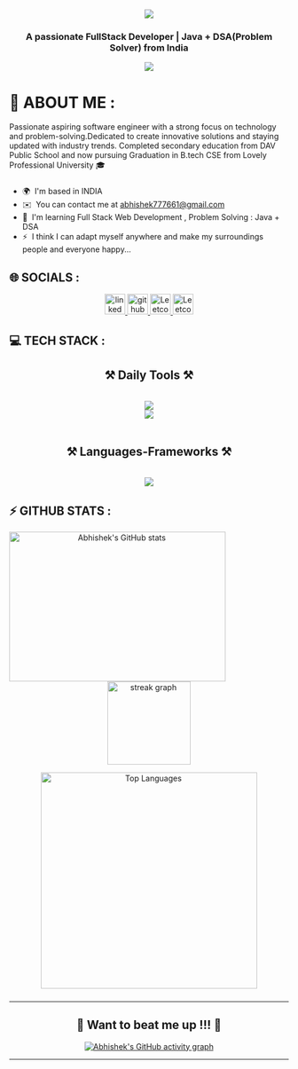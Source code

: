 

<h1 align="center">
    <img src="https://readme-typing-svg.herokuapp.com/?font=Righteous&size=35&center=true&vCenter=true&width=500&height=70&duration=4000&lines=Hi+There!+👋;+I'm+Abhishek+kumar!;" />
</h1>

<h3 align="center">A passionate FullStack Developer | Java + DSA(Problem Solver) from India</h3>


<div align="center">
  <img src="https://profile-counter.glitch.me/Abhishek6725/count.svg?"  />
</div>

# 💫 ABOUT ME :
Passionate aspiring software engineer with a strong focus on technology and problem-solving.Dedicated to create innovative solutions and staying updated with industry trends. Completed secondary education from DAV Public School and now pursuing Graduation in B.tech CSE from Lovely Professional University 🎓
###



###

* 🌍  I'm based in INDIA
* ✉️  You can contact me at [abhishek777661@gmail.com](mailto:abhishek777661@gmail.com)
* 🧠  I'm learning Full Stack Web Development , Problem Solving : Java + DSA
* ⚡  I think I can adapt myself anywhere and make my surroundings people and everyone happy...



## 🌐 SOCIALS :
<div align="center"> 
  <a href="https://linkedin.com/in/abhishek6725" target="_blank">
    <img src="https://img.shields.io/badge/LinkedIn-0077B5?style=for-the-badge&logo=linkedin&logoColor=white" target="_blank" height="37" alt="linked in logo"/>
  </a>
  <a href="https://github.com/Abhishek6725" target="_blank">
    <img src="https://img.shields.io/badge/github-333333.svg?style=for-the-badge&logo=github&logoColor=white" target="_blank" height="37" alt="github logo"/>
  </a>
  <a href="mailto:abhishek777661@gmail.com">
    <img src="https://img.shields.io/badge/Gmail-333333?style=for-the-badge&logo=gmail&logoColor=red" target="_blank" height="37" alt="Leetcode logo" />
  </a>
  <a href="https://leetcode.com/u/abhishek6725/">
    <img src="https://img.shields.io/badge/LeetCode-333333?style=for-the-badge&logo=LeetCode&logoColor=#d16c06" target="_blank" height="37" alt="Leetcode logo" />
  </a>
</div>


## 💻 TECH STACK :

<h2 align="center">⚒️ Daily Tools ⚒️</h2>
<br/>
<div align="center">
    <img src="https://skillicons.dev/icons?i=linux,arch,gmail,vim,neovim,notion,powershell,bash,figma,github,git" />
    <br>
    <img src="https://skillicons.dev/icons?i=vercel,ubuntu,twitter,postman,npm,ps,linkedin,kali,vscode" />
    <!-- <img src="https://skillicons.dev/icons?i=arch" /> -->
    <br>
</div>
<br/>
<h2 align="center">⚒️ Languages-Frameworks ⚒️</h2>
<br/>
<div align="center">
    <img src="https://skillicons.dev/icons?i=react,bootstrap,html,css,js,express,mongodb,nextjs,mysql,c,java,python,cpp" />
    <br>
</div>

## ⚡ GITHUB STATS :
<div align=center>
<a href="http://www.github.com/Abhishek6725"><img width=390 height=270 align="left" src="https://github-readme-stats.vercel.app/api?username=Abhishek6725&show_icons=true&hide=&count_private=true&title_color=10b981&text_color=ffffff&icon_color=3382ed&bg_color=22272e&hide_border=true&show_icons=true" alt="Abhishek's GitHub stats" /></a>

  <img src="https://streak-stats.demolab.com?user=Abhishek6725&mode=daily&theme=tokyonight&hide_border=true&border_radius=5&token=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" height="150" alt="streak graph" />

<a href="https://github.com/Abhishek6725" align="center"><img width=390 align="center" src="https://github-readme-stats-salesp07.vercel.app/api/top-langs/?username=Abhishek6725&hide=HTML&langs_count=8&layout=compact&theme=react&border_radius=10&size_weight=0.5&count_weight=0.5&exclude_repo=github-readme-stats" alt="Top Languages" /></a>
</div>

###

<hr/>

<div align="center">
  <h2>🐍 Want to beat me up !!! 🐍</h2>

  [![Abhishek's GitHub activity graph](https://github-readme-activity-graph.vercel.app/graph?username=Abhishek6725&theme=high-contrast)](https://github.com/ashutosh00710/github-readme-activity-graph)

</div>

<hr/>
